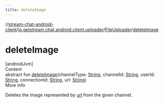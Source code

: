 ```yaml
---
title: deleteImage
---
```

//[stream-chat-android-client](../../../index.md)/[io.getstream.chat.android.client.uploader](../index.md)/[FileUploader](index.md)/[deleteImage](deleteImage.md)



# deleteImage  
[androidJvm]  
Content  
abstract fun [deleteImage](deleteImage.md)(channelType: [String](https://kotlinlang.org/api/latest/jvm/stdlib/kotlin/-string/index.html), channelId: [String](https://kotlinlang.org/api/latest/jvm/stdlib/kotlin/-string/index.html), userId: [String](https://kotlinlang.org/api/latest/jvm/stdlib/kotlin/-string/index.html), connectionId: [String](https://kotlinlang.org/api/latest/jvm/stdlib/kotlin/-string/index.html), url: [String](https://kotlinlang.org/api/latest/jvm/stdlib/kotlin/-string/index.html))  
More info  


Deletes the image represented by [url](deleteImage.md) from the given channel.

  



